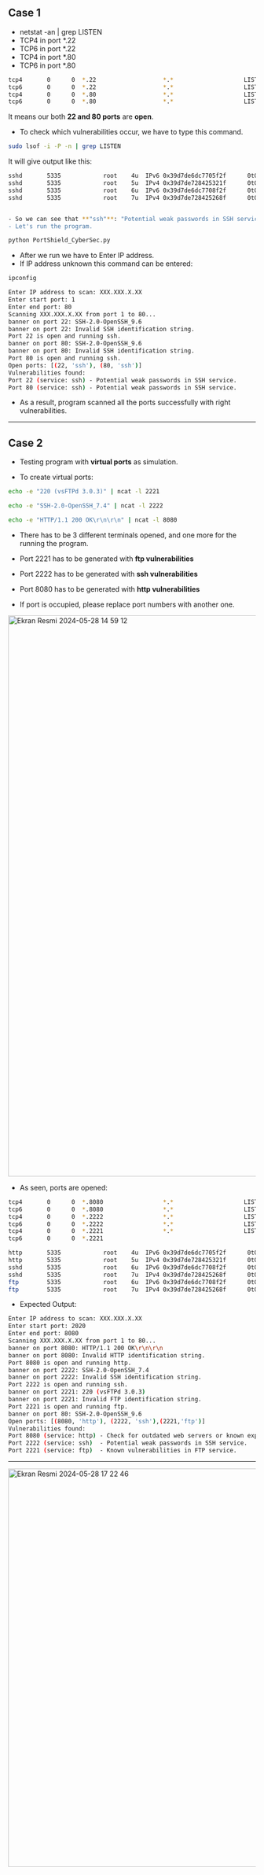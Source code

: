 ## Case 1 

- netstat -an | grep LISTEN 
- TCP4 in port *.22
- TCP6 in port *.22
- TCP4 in port *.80
- TCP6 in port *.80

```bash
tcp4       0      0  *.22                   *.*                    LISTEN     
tcp6       0      0  *.22                   *.*                    LISTEN     
tcp4       0      0  *.80                   *.*                    LISTEN     
tcp6       0      0  *.80                   *.*                    LISTEN    
```

It means our both **22 and 80 ports** are **open**. 

- To check which vulnerabilities occur, we have to type this command.

 ```bash
sudo lsof -i -P -n | grep LISTEN
```

It will give output like this: 

```bash
sshd       5335            root    4u  IPv6 0x39d7de6dc7705f2f      0t0    TCP *:80 (LISTEN)
sshd       5335            root    5u  IPv4 0x39d7de728425321f      0t0    TCP *:80 (LISTEN)
sshd       5335            root    6u  IPv6 0x39d7de6dc7708f2f      0t0    TCP *:22 (LISTEN)
sshd       5335            root    7u  IPv4 0x39d7de728425268f      0t0    TCP *:22 (LISTEN)


- So we can see that **"ssh"**: "Potential weak passwords in SSH service can be occur.
- Let's run the program.
```

```bash
python PortShield_CyberSec.py
```

- After we run we have to Enter IP address.
- If IP address unknown this command can be entered:

```bash
ipconfig
```

```bash
Enter IP address to scan: XXX.XXX.X.XX
Enter start port: 1
Enter end port: 80
Scanning XXX.XXX.X.XX from port 1 to 80...
banner on port 22: SSH-2.0-OpenSSH_9.6
banner on port 22: Invalid SSH identification string.
Port 22 is open and running ssh.
banner on port 80: SSH-2.0-OpenSSH_9.6
banner on port 80: Invalid SSH identification string.
Port 80 is open and running ssh.
Open ports: [(22, 'ssh'), (80, 'ssh')]
Vulnerabilities found:
Port 22 (service: ssh) - Potential weak passwords in SSH service.
Port 80 (service: ssh) - Potential weak passwords in SSH service.
```

- As a result, program scanned all the ports successfully with right vulnerabilities.

--- 

## Case 2
- Testing program with **virtual ports** as simulation.

- To create virtual ports:

```bash
echo -e "220 (vsFTPd 3.0.3)" | ncat -l 2221  
```

```bash
echo -e "SSH-2.0-OpenSSH_7.4" | ncat -l 2222
```

```bash
echo -e "HTTP/1.1 200 OK\r\n\r\n" | ncat -l 8080
```

- There has to be 3 different terminals opened, and one more for the running the program.
- Port 2221 has to be generated with **ftp vulnerabilities**
- Port 2222 has to be generated with **ssh vulnerabilities**
- Port 8080 has to be generated with **http vulnerabilities**

- If port is occupied, please replace port numbers with another one.

 <img width="1141" alt="Ekran Resmi 2024-05-28 14 59 12" src="https://github.com/xkyleann/PortShield_CyberSec/assets/128597547/76a01654-e582-414f-a1fa-6ec65689663e">

- As seen, ports are opened: 
```bash
tcp4       0      0  *.8080                 *.*                    LISTEN     
tcp6       0      0  *.8080                 *.*                    LISTEN     
tcp4       0      0  *.2222                 *.*                    LISTEN     
tcp6       0      0  *.2222                 *.*                    LISTEN     
tcp4       0      0  *.2221                 *.*                    LISTEN
tcp6       0      0  *.2221  
```

```bash
http       5335            root    4u  IPv6 0x39d7de6dc7705f2f      0t0    TCP *:8080 (LISTEN)
http       5335            root    5u  IPv4 0x39d7de728425321f      0t0    TCP *:8080 (LISTEN)
sshd       5335            root    6u  IPv6 0x39d7de6dc7708f2f      0t0    TCP *:2222 (LISTEN)
sshd       5335            root    7u  IPv4 0x39d7de728425268f      0t0    TCP *:2222 (LISTEN)
ftp        5335            root    6u  IPv6 0x39d7de6dc7708f2f      0t0    TCP *:2221 (LISTEN)
ftp        5335            root    7u  IPv4 0x39d7de728425268f      0t0    TCP *:2221 (LISTEN)
```

- Expected Output:

```bash
Enter IP address to scan: XXX.XXX.X.XX
Enter start port: 2020
Enter end port: 8080
Scanning XXX.XXX.X.XX from port 1 to 80...
banner on port 8080: HTTP/1.1 200 OK\r\n\r\n
banner on port 8080: Invalid HTTP identification string.
Port 8080 is open and running http.
banner on port 2222: SSH-2.0-OpenSSH_7.4
banner on port 2222: Invalid SSH identification string.
Port 2222 is open and running ssh.
banner on port 2221: 220 (vsFTPd 3.0.3)
banner on port 2221: Invalid FTP identification string.
Port 2221 is open and running ftp.
banner on port 80: SSH-2.0-OpenSSH_9.6
Open ports: [(8080, 'http'), (2222, 'ssh'),(2221,'ftp')]
Vulnerabilities found:
Port 8080 (service: http) - Check for outdated web servers or known exploits.
Port 2222 (service: ssh)  - Potential weak passwords in SSH service.
Port 2221 (service: ftp)  - Known vulnerabilities in FTP service.
```
---

<img width="810" alt="Ekran Resmi 2024-05-28 17 22 46" src="https://github.com/xkyleann/PortShield_CyberSec/assets/128597547/917b5203-4c7b-4f81-bd83-3c53d86023c7">



